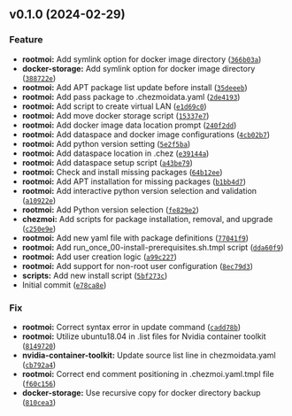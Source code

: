 <!--next-version-placeholder-->

## v0.1.0 (2024-02-29)

### Feature

* **rootmoi:** Add symlink option for docker image directory ([`366b03a`](https://github.com/entelecheia/rootfiles/commit/366b03adcc0c4e6e0e6cfe06e31ebb8e9c00fd1d))
* **docker-storage:** Add symlink option for docker image directory ([`388722e`](https://github.com/entelecheia/rootfiles/commit/388722ea186ed0bcf9885e30ae4942d1ed3f7bfe))
* **rootmoi:** Add APT package list update before install ([`35deeeb`](https://github.com/entelecheia/rootfiles/commit/35deeeb2bfa9dd5ffd2928c466586dd65e2df655))
* **rootmoi:** Add pass package to .chezmoidata.yaml ([`2de4193`](https://github.com/entelecheia/rootfiles/commit/2de41938c82d742266e0479cf2563ac55602c012))
* **rootmoi:** Add script to create virtual LAN ([`e1d69c0`](https://github.com/entelecheia/rootfiles/commit/e1d69c0229fb67cc857b91192765aabf4262fb17))
* **rootmoi:** Add move docker storage script ([`15337e7`](https://github.com/entelecheia/rootfiles/commit/15337e723b3db75c87c8145a469c9eaaed768337))
* **rootmoi:** Add docker image data location prompt ([`240f2dd`](https://github.com/entelecheia/rootfiles/commit/240f2ddd8fd5a5e00eb33f34e4a42a29e4e31a57))
* **rootmoi:** Add dataspace and docker image configurations ([`4cb02b7`](https://github.com/entelecheia/rootfiles/commit/4cb02b7ae11e0e673f20f7b3aa12d7df60e529f7))
* **rootmoi:** Add python version setting ([`5e2f5ba`](https://github.com/entelecheia/rootfiles/commit/5e2f5ba3fe08a4d445ab7d16ae75b14b65fcbf99))
* **rootmoi:** Add dataspace location in .chez ([`e39144a`](https://github.com/entelecheia/rootfiles/commit/e39144ad35856a3b611302bea4e24e9683c75e6c))
* **rootmoi:** Add dataspace setup script ([`a43be79`](https://github.com/entelecheia/rootfiles/commit/a43be791f06cf91a0a43b871d4d979ed6b3ca285))
* **rootmoi:** Check and install missing packages ([`64b12ee`](https://github.com/entelecheia/rootfiles/commit/64b12ee51a7546b9be859e1fda4e57a632cfbdd3))
* **rootmoi:** Add APT installation for missing packages ([`b1bb4d7`](https://github.com/entelecheia/rootfiles/commit/b1bb4d7ff18a4eba934f99ce2cb1e2d1f3bd2929))
* **rootmoi:** Add interactive python version selection and validation ([`a10922e`](https://github.com/entelecheia/rootfiles/commit/a10922e1d8f99f95bcf73d5ad581c47becb7ee57))
* **rootmoi:** Add Python version selection ([`fe829e2`](https://github.com/entelecheia/rootfiles/commit/fe829e2f2531059176547be86aef3c709d8535ed))
* **chezmoi:** Add scripts for package installation, removal, and upgrade ([`c250e9e`](https://github.com/entelecheia/rootfiles/commit/c250e9e99fa27576418ac98facf26f4efcadf4b0))
* **rootmoi:** Add new yaml file with package definitions ([`77041f9`](https://github.com/entelecheia/rootfiles/commit/77041f90f1acdb0f125c5f8ae004a30ab6365eb8))
* **rootmoi:** Add run_once_00-install-prerequisites.sh.tmpl script ([`dda60f9`](https://github.com/entelecheia/rootfiles/commit/dda60f9c7a26a55b6a7b137f1d37392518fceacd))
* **rootmoi:** Add user creation logic ([`a99c227`](https://github.com/entelecheia/rootfiles/commit/a99c227340b70cad4d70002a9b6ce95e0d624519))
* **rootmoi:** Add support for non-root user configuration ([`8ec79d3`](https://github.com/entelecheia/rootfiles/commit/8ec79d3930df8fe10b965d451c0d17354af9c22a))
* **scripts:** Add new install script ([`5bf273c`](https://github.com/entelecheia/rootfiles/commit/5bf273cdebf693fe6c2832b3d0d69e78975cf4ee))
* Initial commit ([`e78ca8e`](https://github.com/entelecheia/rootfiles/commit/e78ca8e09bc9b8bd31dd165b7835e7ee9b19e38e))

### Fix

* **rootmoi:** Correct syntax error in update command ([`cadd78b`](https://github.com/entelecheia/rootfiles/commit/cadd78b30b02c02452c25b06d27498123f23d97e))
* **rootmoi:** Utilize ubuntu18.04 in .list files for Nvidia container toolkit ([`8149720`](https://github.com/entelecheia/rootfiles/commit/8149720be9056cfb1d47d8a944c2fcc8117ec113))
* **nvidia-container-toolkit:** Update source list line in chezmoidata.yaml ([`cb792a4`](https://github.com/entelecheia/rootfiles/commit/cb792a4b0e5ea91fc2ac77e3dc32fceaaae64efa))
* **rootmoi:** Correct end comment positioning in .chezmoi.yaml.tmpl file ([`f60c156`](https://github.com/entelecheia/rootfiles/commit/f60c1564630ea62a9f0dc39abc3d4648dbb92ec9))
* **docker-storage:** Use recursive copy for docker directory backup ([`810cea3`](https://github.com/entelecheia/rootfiles/commit/810cea3b6ccd3388a6fc28cc3838dbb2afb1ffb9))
